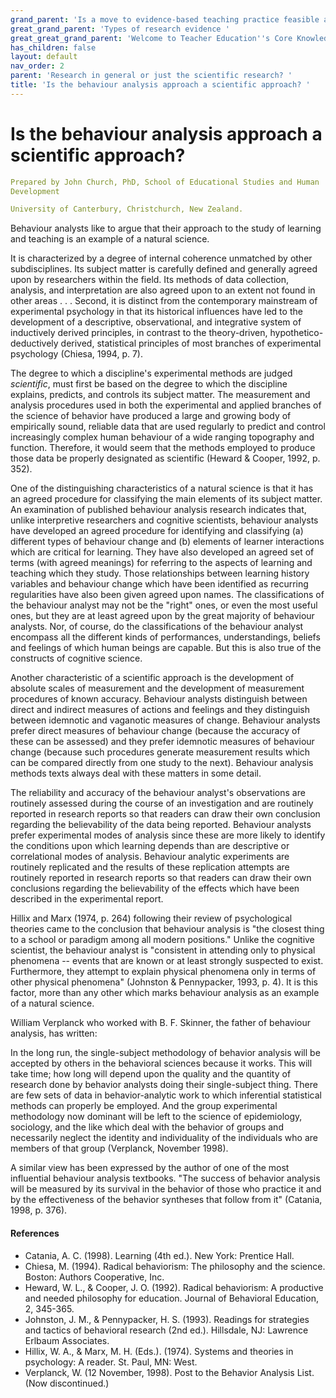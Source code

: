 ```yaml
---
grand_parent: 'Is a move to evidence-based teaching practice feasible at this time? '
great_grand_parent: 'Types of research evidence '
great_great_grand_parent: 'Welcome to Teacher Education''s Core Knowledge and Skills.'
has_children: false
layout: default
nav_order: 2
parent: 'Research in general or just the scientific research? '
title: 'Is the behaviour analysis approach a scientific approach? '
---
```

# Is the behaviour analysis approach a scientific approach?


```yaml
Prepared by John Church, PhD, School of Educational Studies and Human
Development

University of Canterbury, Christchurch, New Zealand.
```


Behaviour analysts like to argue that their approach to the study of
learning and teaching is an example of a natural science.

It is characterized by a degree of internal coherence unmatched by other
subdisciplines. Its subject matter is carefully defined and generally
agreed upon by researchers within the field. Its methods of data
collection, analysis, and interpretation are also agreed upon to an
extent not found in other areas . . . Second, it is distinct from the
contemporary mainstream of experimental psychology in that its
historical influences have led to the development of a descriptive,
observational, and integrative system of inductively derived principles,
in contrast to the theory-driven, hypothetico-deductively derived,
statistical principles of most branches of experimental psychology
(Chiesa, 1994, p. 7).

The degree to which a discipline\'s experimental methods are judged
*scientific*, must first be based on the degree to which the discipline
explains, predicts, and controls its subject matter. The measurement and
analysis procedures used in both the experimental and applied branches
of the science of behavior have produced a large and growing body of
empirically sound, reliable data that are used regularly to predict and
control increasingly complex human behaviour of a wide ranging
topography and function. Therefore, it would seem that the methods
employed to produce those data be properly designated as scientific
(Heward & Cooper, 1992, p. 352).

One of the distinguishing characteristics of a natural science is that
it has an agreed procedure for classifying the main elements of its
subject matter. An examination of published behaviour analysis research
indicates that, unlike interpretive researchers and cognitive
scientists, behaviour analysts have developed an agreed procedure for
identifying and classifying (a) different types of behaviour change and
(b) elements of learner interactions which are critical for learning.
They have also developed an agreed set of terms (with agreed meanings)
for referring to the aspects of learning and teaching which they study.
Those relationships between learning history variables and behaviour
change which have been identified as recurring regularities have also
been given agreed upon names. The classifications of the behaviour
analyst may not be the "right" ones, or even the most useful ones, but
they are at least agreed upon by the great majority of behaviour
analysts. Nor, of course, do the classifications of the behaviour
analyst encompass all the different kinds of performances,
understandings, beliefs and feelings of which human beings are capable.
But this is also true of the constructs of cognitive science.

Another characteristic of a scientific approach is the development of
absolute scales of measurement and the development of measurement
procedures of known accuracy. Behaviour analysts distinguish between
direct and indirect measures of actions and feelings and they
distinguish between idemnotic and vaganotic measures of change.
Behaviour analysts prefer direct measures of behaviour change (because
the accuracy of these can be assessed) and they prefer idemnotic
measures of behaviour change (because such procedures generate
measurement results which can be compared directly from one study to the
next). Behaviour analysis methods texts always deal with these matters
in some detail.

The reliability and accuracy of the behaviour analyst's observations are
routinely assessed during the course of an investigation and are
routinely reported in research reports so that readers can draw their
own conclusion regarding the believability of the data being reported.
Behaviour analysts prefer experimental modes of analysis since these are
more likely to identify the conditions upon which learning depends than
are descriptive or correlational modes of analysis. Behaviour analytic
experiments are routinely replicated and the results of these
replication attempts are routinely reported in research reports so that
readers can draw their own conclusions regarding the believability of
the effects which have been described in the experimental report.

Hillix and Marx (1974, p. 264) following their review of psychological
theories came to the conclusion that behaviour analysis is "the closest
thing to a school or paradigm among all modern positions." Unlike the
cognitive scientist, the behaviour analyst is "consistent in attending
only to physical phenomena -- events that are known or at least strongly
suspected to exist. Furthermore, they attempt to explain physical
phenomena only in terms of other physical phenomena" (Johnston &
Pennypacker, 1993, p. 4). It is this factor, more than any other which
marks behaviour analysis as an example of a natural science.

William Verplanck who worked with B. F. Skinner, the father of behaviour
analysis, has written:

In the long run, the single-subject methodology of behavior analysis
will be accepted by others in the behavioral sciences because it works.
This will take time; how long will depend upon the quality and the
quantity of research done by behavior analysts doing their
single-subject thing. There are few sets of data in behavior-analytic
work to which inferential statistical methods can properly be employed.
And the group experimental methodology now dominant will be left to the
science of epidemiology, sociology, and the like which deal with the
behavior of groups and necessarily neglect the identity and
individuality of the individuals who are members of that group
(Verplanck, November 1998).

A similar view has been expressed by the author of one of the most
influential behaviour analysis textbooks. "The success of behavior
analysis will be measured by its survival in the behavior of those who
practice it and by the effectiveness of the behavior syntheses that
follow from it" (Catania, 1998, p. 376).


#### References

-   Catania, A. C. (1998). Learning (4th ed.). New York: Prentice Hall.
-   Chiesa, M. (1994). Radical behaviorism: The philosophy and the
    science. Boston: Authors Cooperative, Inc.
-   Heward, W. L., & Cooper, J. O. (1992). Radical behaviorism: A
    productive and needed philosophy for education. Journal of
    Behavioral Education, 2, 345-365.
-   Johnston, J. M., & Pennypacker, H. S. (1993). Readings for
    strategies and tactics of behavioral research (2nd ed.). Hillsdale,
    NJ: Lawrence Erlbaum Associates.
-   Hillix, W. A., & Marx, M. H. (Eds.). (1974). Systems and theories in
    psychology: A reader. St. Paul, MN: West.
-   Verplanck, W. (12 November, 1998). Post to the Behavior Analysis
    List. (Now discontinued.)
